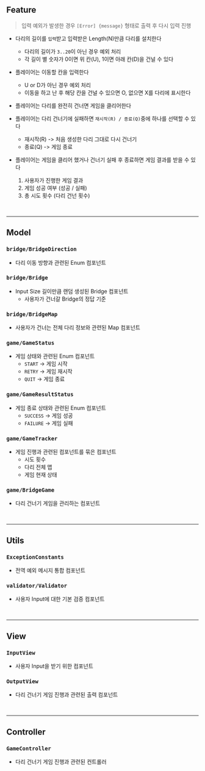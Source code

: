 ## Feature

> 입력 예외가 발생한 경우 `[Error] {message}` 형태로 출력 후 다시 입력 진행

- 다리의 길이를 `입력`받고 입력받은 Length(N)만큼 다리를 설치한다
  - 다리의 길이가 `3..20`이 아닌 경우 예외 처리
  - 각 길이 별 숫자가 0이면 위 칸(U), 1이면 아래 칸(D)을 건널 수 있다

- 플레이어는 이동할 칸을 입력한다
  - U or D가 아닌 경우 예외 처리
  - 이동을 하고 난 후 해당 칸을 건널 수 있으면 O, 없으면 X를 다리에 표시한다

- 플레이어는 다리를 완전히 건너면 게임을 클리어한다

- 플레이어는 다리 건너기에 실패하면 `재시작(R) / 종료(Q)`중에 하나를 선택할 수 있다
  - 재시작(R) -> 처음 생성한 다리 그대로 다시 건너기
  - 종료(Q) -> 게임 종료

- 플레이어는 게임을 클리어 했거나 건너기 실패 후 종료하면 게임 결과를 받을 수 있다
  1. 사용자가 진행한 게임 결과
  2. 게임 성공 여부 (성공 / 실패)
  3. 총 시도 횟수 (다리 건넌 횟수)

<br>
<hr>

## Model

### `bridge/BridgeDirection`

- 다리 이동 방향과 관련된 Enum 컴포넌트

### `bridge/Bridge`

- Input Size 길이만큼 랜덤 생성된 Bridge 컴포넌트
  - 사용자가 건너갈 Bridge의 정답 기준

### `bridge/BridgeMap`

- 사용자가 건너는 전체 다리 정보와 관련된 Map 컴포넌트

### `game/GameStatus`

- 게임 상태와 관련된 Enum 컴포넌트
  - `START` -> 게임 시작
  - `RETRY` -> 게임 재시작
  - `QUIT` -> 게임 종료

### `game/GameResultStatus`

- 게임 종료 상태와 관련된 Enum 컴포넌트
  - `SUCCESS` -> 게임 성공
  - `FAILURE` -> 게임 실패

### `game/GameTracker`

- 게임 진행과 관련된 컴포넌트를 묶은 컴포넌트
  - 시도 횟수
  - 다리 전체 맵
  - 게임 현재 상태

### `game/BridgeGame`

- 다리 건너기 게임을 관리하는 컴포넌트

<br>
<hr>

## Utils

### `ExceptionConstants`

- 전역 예외 메시지 통합 컴포넌트

### `validator/Validator`

- 사용자 Input에 대한 기본 검증 컴포넌트

<br>
<hr>

## View

### `InputView`

- 사용자 Input을 받기 위한 컴포넌트

### `OutputView`

- 다리 건너기 게임 진행과 관련된 출력 컴포넌트

<br>
<hr>

## Controller

### `GameController`

- 다리 건너기 게임 진행과 관련된 컨트롤러

<br>
